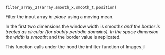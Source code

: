 ```
filter_array_2!(array,smooth_x,smooth_t,position)
```

Filter the input array *in-place* using a moving mean. 

In the first two dimensions the window width is smooth*x and the border is treated as circular (for doubly periodic domains). In the space dimension the width is smooth*t and the border value is replicated.

This function calls under the hood the imfilter function of Images.jl 
